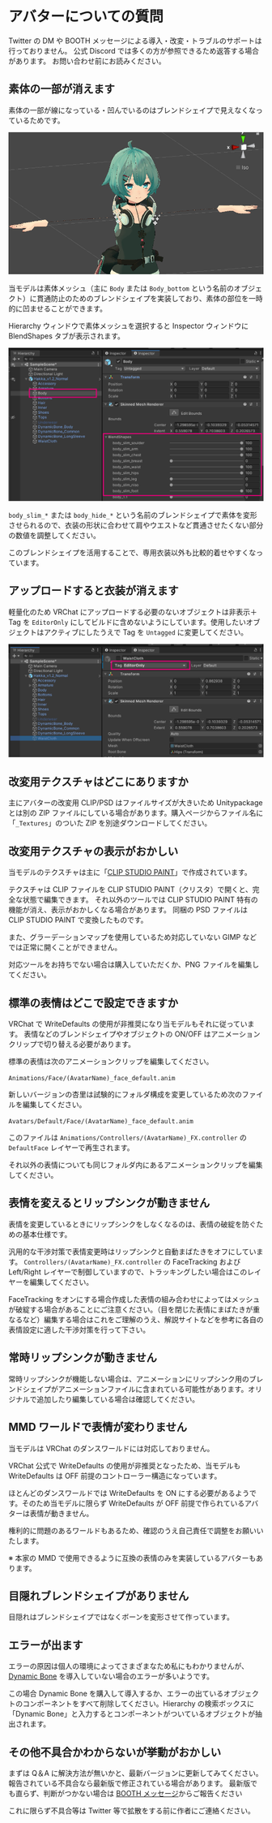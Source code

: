 # アバターについての質問

Twitter の DM や BOOTH メッセージによる導入・改変・トラブルのサポートは行っておりません。
公式 Discord では多くの方が参照できるため返答する場合があります。
お問い合わせ前にお読みください。

## 素体の一部が消えます

素体の一部が線になっている・凹んでいるのはブレンドシェイプで見えなくなっているためです。

![](../images/qa/body_hideshapekey.png ":class=ss :size=500")

当モデルは素体メッシュ（主に `Body` または `Body_bottom` という名前のオブジェクト）に貫通防止のためのブレンドシェイプを実装しており、素体の部位を一時的に凹ませることができます。

Hierarchy ウィンドウで素体メッシュを選択すると Inspector ウィンドウに BlendShapes タブが表示されます。

![](../images/qa/body_hideshapekey02.png ":class=ss :size=800")

`body_slim_*` または `body_hide_*` という名前のブレンドシェイプで素体を変形させられるので、衣装の形状に合わせて肩やウエストなど貫通させたくない部分の数値を調整してください。

このブレンドシェイプを活用することで、専用衣装以外も比較的着せやすくなっています。

## アップロードすると衣装が消えます

軽量化のため VRChat にアップロードする必要のないオブジェクトは非表示＋ Tag を `EditorOnly` にしてビルドに含めないようにしています。使用したいオブジェクトはアクティブにしたうえで Tag を `Untagged` に変更してください。

![](../images/qa/editoronly.png ":class=ss :size=800")

## 改変用テクスチャはどこにありますか

主にアバターの改変用 CLIP/PSD はファイルサイズが大きいため Unitypackage とは別の ZIP ファイルにしている場合があります。購入ページからファイル名に「`_Textures`」のついた ZIP を別途ダウンロードしてください。

## 改変用テクスチャの表示がおかしい

当モデルのテクスチャは主に「[CLIP STUDIO PAINT](https://www.clipstudio.net/)」で作成されています。

テクスチャは CLIP ファイルを CLIP STUDIO PAINT（クリスタ）で開くと、完全な状態で編集できます。
それ以外のツールでは CLIP STUDIO PAINT 特有の機能が消え、表示がおかしくなる場合があります。
同梱の PSD ファイルは CLIP STUDIO PAINT で変換したものです。

また、グラーデーションマップを使用しているため対応していない GIMP などでは正常に開くことができません。

対応ツールをお持ちでない場合は購入していただくか、PNG ファイルを編集してください。

## 標準の表情はどこで設定できますか

VRChat で WriteDefaults の使用が非推奨になり当モデルもそれに従っています。
表情などのブレンドシェイプやオブジェクトの ON/OFF はアニメーションクリップで切り替える必要があります。

標準の表情は次のアニメーションクリップを編集してください。

`Animations/Face/(AvatarName)_face_default.anim`

新しいバージョンの杏里は試験的にフォルダ構成を変更しているため次のファイルを編集してください。

`Avatars/Default/Face/(AvatarName)_face_default.anim`

このファイルは `Animations/Controllers/(AvatarName)_FX.controller` の `DefaultFace` レイヤーで再生されます。

それ以外の表情についても同じフォルダ内にあるアニメーションクリップを編集してください。

## 表情を変えるとリップシンクが動きません

表情を変更しているときにリップシンクをしなくなるのは、表情の破綻を防ぐための基本仕様です。

汎用的な干渉対策で表情変更時はリップシンクと自動まばたきをオフにしています。
`Controllers/(AvatarName)_FX.controller` の FaceTracking および Left/Right レイヤーで制御していますので、トラッキングしたい場合はこのレイヤーを編集してください。

FaceTracking をオンにする場合作成した表情の組み合わせによってはメッシュが破綻する場合があることにご注意ください。（目を閉じた表情にまばたきが重なるなど）編集する場合はこれをご理解のうえ、解説サイトなどを参考に各自の表情設定に適した干渉対策を行って下さい。

## 常時リップシンクが動きません

常時リップシンクが機能しない場合は、アニメーションにリップシンク用のブレンドシェイプがアニメーションファイルに含まれている可能性があります。オリジナルで追加したり編集している場合は確認してください。

## MMD ワールドで表情が変わりません

当モデルは VRChat のダンスワールドには対応しておりません。

VRChat 公式で WriteDefaults の使用が非推奨となったため、当モデルも WriteDefaults は OFF 前提のコントローラー構造になっています。

ほとんどのダンスワールドでは WriteDefaults を ON にする必要があるようです。そのため当モデルに限らず WriteDefaults が OFF 前提で作られているアバターは表情が動きません。

権利的に問題のあるワールドもあるため、確認のうえ自己責任で調整をお願いいたします。

※ 本家の MMD で使用できるように互換の表情のみを実装しているアバターもあります。

## 目隠れブレンドシェイプがありません

目隠れはブレンドシェイプではなくボーンを変形させて作っています。

## エラーが出ます

エラーの原因は個人の環境によってさまざまなため私にもわかりませんが、[Dynamic Bone](https://assetstore.unity.com/packages/tools/animation/dynamic-bone-16743?locale=ja-JP) を導入していない場合のエラーが多いようです。

この場合 Dynamic Bone を購入して導入するか、エラーの出ているオブジェクトのコンポーネントをすべて削除してください。Hierarchy の検索ボックスに「Dynamic Bone」と入力するとコンポーネントがついているオブジェクトが抽出されます。

## その他不具合かわからないが挙動がおかしい

まずは Q＆A に解決方法が無いかと、最新バージョンに更新してみてください。
報告されている不具合なら最新版で修正されている場合があります。
最新版でも直らず、判断がつかない場合は [BOOTH メッセージ](https://mio3works.booth.pm/)からご報告ください

これに限らず不具合等は Twitter 等で拡散をする前に作者にご連絡ください。

